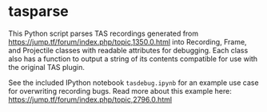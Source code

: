 # tasparse

This Python script parses TAS recordings generated from https://jump.tf/forum/index.php/topic,1350.0.html into Recording, Frame, and Projectile classes with readable attributes for debugging.  Each class also has a function to output a string of its contents compatible for use with the original TAS plugin.

See the included IPython notebook `tasdebug.ipynb` for an example use case for overwriting recording bugs.  Read more about this example here: https://jump.tf/forum/index.php/topic,2796.0.html
